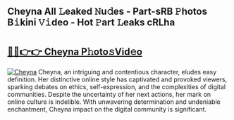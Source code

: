 ## Cheyna All 𝙻eaked 𝙽u𝚍es - Part-sRB 𝙿hotos B𝚒kini 𝚅𝚒deo - Hot 𝙿art 𝙻eaks cRLha

# <h2><a href="http://ld21wq.urlbe.top/?page=Cheyna">🔗🔗👉👉 Cheyna P𝚑oto𝚜Vid𝚎o</a></h2>

[![Cheyna](https://i.imgur.com/eBuTRDB.gif)](http://ld21wq.urlbe.top/?page=Cheyna)
Cheyna, an intriguing and contentious character, eludes easy definition. Her distinctive online style has captivated and provoked viewers, sparking debates on ethics, self-expression, and the complexities of digital communities. Despite the uncertainty of her next actions, her mark on online culture is indelible. With unwavering determination and undeniable enchantment, Cheyna impact on the digital community is significant.
